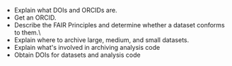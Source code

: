 -   Explain what DOIs and ORCIDs are.
-   Get an ORCID.
-   Describe the FAIR Principles and determine whether a dataset conforms to them.\
-   Explain where to archive large, medium, and small datasets.
-   Explain what's involved in archiving analysis code
-   Obtain DOIs for datasets and analysis code
